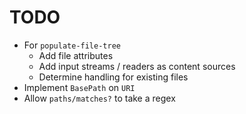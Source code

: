 TODO
====

* For `populate-file-tree`
  * Add file attributes 
  * Add input streams / readers as content sources
  * Determine handling for existing files
* Implement `BasePath` on `URI`
* Allow `paths/matches?` to take a regex
